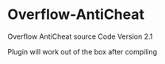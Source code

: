 # Overflow-AntiCheat
Overflow AntiCheat source Code Version 2.1

Plugin will work out of the box after compiling
